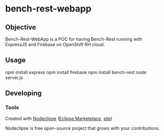 # bench-rest-webapp

## Objective

Bench-Rest-WebApp is a POC for having Bench-Rest running with ExpressJS and Firebase on OpenShift RH cloud.


## Usage

npm install express
npm install firebase
npm install bench-rest
node server.js


## Developing



### Tools

Created with [Nodeclipse](https://github.com/Nodeclipse/nodeclipse-1)
 ([Eclipse Marketplace](http://marketplace.eclipse.org/content/nodeclipse), [site](http://www.nodeclipse.org))   

Nodeclipse is free open-source project that grows with your contributions.
